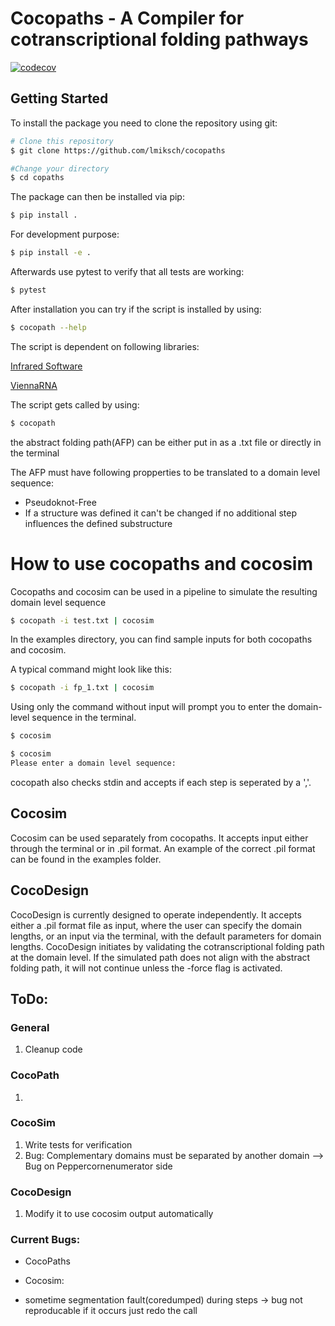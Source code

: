 # Cocopaths - A Compiler for cotranscriptional folding pathways

[![codecov](https://codecov.io/gh/lmiksch/cocopaths/graph/badge.svg?token=6PVQSOEK8R)](https://codecov.io/gh/lmiksch/cocopaths)
## Getting Started
To install the package you need to clone the repository using git: 

```bash
# Clone this repository
$ git clone https://github.com/lmiksch/cocopaths

#Change your directory 
$ cd copaths
```

The package can then be installed via pip:

```bash
$ pip install .
```

For development purpose:

```bash
$ pip install -e .
```

Afterwards use pytest to verify that all tests are working:
```bash
$ pytest
```

After installation you can try if the script is installed by using:
```bash
$ cocopath --help
```

The script is dependent on following libraries: 

[Infrared Software](https://www.lix.polytechnique.fr/~will/Software/Infrared/Doc/index.html)

[ViennaRNA](https://www.tbi.univie.ac.at/RNA/)


The script gets called by using:
```bash
$ cocopath
```

the abstract folding path(AFP) can be either put in as a .txt file or directly in the terminal

The AFP must have following propperties to be translated to a domain level sequence:
  - Pseudoknot-Free
  - If a structure was defined it can't be changed if no additional step influences the defined substructure

# How to use cocopaths and cocosim 


Cocopaths and cocosim can be used in a pipeline to simulate the resulting domain level sequence

```bash
$ cocopath -i test.txt | cocosim 
```

In the examples directory, you can find sample inputs for both cocopaths and cocosim.

A typical command might look like this:

```bash
$ cocopath -i fp_1.txt | cocosim 
```

Using only the command without input will prompt you to enter the domain-level sequence in the terminal.

```bash
$ cocosim 
```

```bash
$ cocosim 
Please enter a domain level sequence:
```

cocopath also checks stdin and accepts if each step is seperated by a ','. 

## Cocosim 

Cocosim can be used separately from cocopaths. It accepts input either through the terminal or in .pil format. An example of the correct .pil format can be found in the examples folder. 

## CocoDesign

CocoDesign is currently designed to operate independently. It accepts either a .pil format file as input, where the user can specify the domain lengths, or an input via the terminal, with the default parameters for domain lengths.
CocoDesign initiates by validating the cotranscriptional folding path at the domain level. If the simulated path does not align with the abstract folding path, it will not continue unless the -force flag is activated. 

## ToDo: 


### General
1. Cleanup code


### CocoPath
1. 

### CocoSim 

1. Write tests for verification
2. Bug: Complementary domains must be separated by another domain --> Bug on Peppercornenumerator side

### CocoDesign 

1. Modify it to use cocosim output automatically



### Current Bugs: 
 - CocoPaths
 
 - Cocosim:
  - sometime segmentation fault(coredumped) during steps -> bug not reproducable if it occurs just redo the call
 



  
